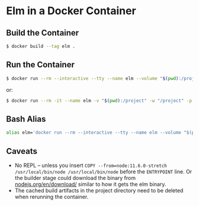 # Elm in a Docker Container

## Build the Container

```sh
$ docker build --tag elm .
```

## Run the Container

```sh
$ docker run --rm --interactive --tty --name elm --volume "$(pwd):/project" --workdir "/project" --publish "8000:8000" elm
```

or:

```sh
$ docker run --rm -it --name elm -v "$(pwd):/project" -w "/project" -p "8000:8000" elm
```

## Bash Alias

```sh
alias elm='docker run --rm --interactive --tty --name elm --volume "$(pwd):/project" --workdir "/project" --publish "8000:8000" elm'
```

## Caveats

- No REPL – unless you insert `COPY --from=node:11.6.0-stretch /usr/local/bin/node /usr/local/bin/node` before the `ENTRYPOINT` line. Or the builder stage could download the binary from [nodejs.org/en/download/](https://nodejs.org/en/download/>) similar to how it gets the elm binary.
- The cached build artifacts in the project directory need to be deleted when rerunning the container.